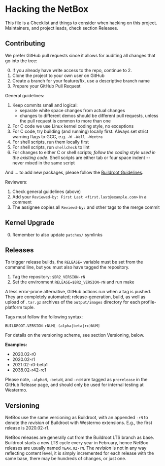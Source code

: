Hacking the NetBox
==================

This file is a Checklist and things to consider when hacking on this
project.  Maintainers, and project leads, check section Releases.


Contributing
------------

We prefer GitHub pull requests since it allows for auditing all changes
that go into the tree:

  0. If you already have write access to the repo, continue to 2.
  1. Clone the project to your own user on GitHub
  2. Create a branch for your feature/fix, use a descriptive branch name
  3. Prepare your GitHub Pull Request

General guidelines:

  1. Keep commits small and logical:
     - separate white space changes from actual changes
	 - changes to different demos should be different pull requests,
	   unless the pull request is common to more than one
  2. For C code we use Linux kernel coding style, no exceptions
  3. For C code, try building (and running) locally first.  Always set
     strict warning flags to GCC, e.g. `-W -Wall -Wextra`
  4. For shell scripts, run them locally first
  5. For shell scripts, run `shellcheck` to lint
  6. For changes to either C or shell scripts; *follow the coding style
     used in the existing code*.  Shell scripts are either tab or four
     space indent -- never mixed in the same script

And ... to add new packages, please follow the [Buildroot Guidelines][].

Reviewers:

   1. Check general guidelines (above)
   2. Add your `Reviewed-by: First Last <first.last@example.com>` in a comment
   3. The assignee copies all `Reviewd-by:` and other tags to the merge commit


Kernel Upgrade
--------------

   0. Remember to also update `patches/` symlinks


Releases
--------

To trigger release builds, the `RELEASE=` variable must be set from the
command line, but you must also have tagged the repository.

  1. Tag the repository: `$BR2_VERSION-rN`
  2. Set the environment `RELEASE=$BR2_VERSION-rN` and run make

A less error-prone alternative, GitHub actions run when a tag is pushed.
They are completely automated; release-generation, build, as well as
upload of `.tar.gz` archives of the `output/images` directory for each
profile-platform tuple.

Tags must follow the following syntax:

    BUILDROOT.VERSION-rNUM[-(alpha|beta|rc)NUM]

For details on the versioning scheme, see section Versioning, below.

**Examples:**

  - 2020.02-r0
  - 2020.02-r1
  - 2021.02-r0-beta1
  - 2038.02-r42-rc1

Please note, `-alphaN`, `-betaN`, and `-rcN` are tagged as `prerelease`
in the GitHub Release page, and should only be used for internal testing
at Westermo.


Versioning
----------

NetBox use the same versioning as Buildroot, with an appended `-rN` to
denote the *revision* of Buildroot with Westermo extensions.  E.g., the
first release is 2020.02-r1.

NetBox releases are generally cut from the Buildroot LTS branch as base.
Buildroot starts a new LTS cycle every year in February, hence NetBox
releases are usually named `YEAR.02-rN`.  The *revision* is not in any
way reflecting content level, it is simply incremented for each release
with the same base, there may be hundreds of changes, or just one.


[Buildroot Guidelines]: https://buildroot.org/downloads/manual/manual.html#adding-packages
